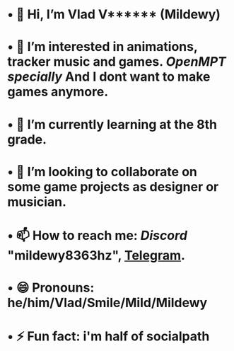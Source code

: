 # • 👋 Hi, I’m **Vlad** V****** **(Mildewy)**
# • 👀 I’m interested in **animations, tracker music and games**. ***OpenMPT specially*** And I dont want to make games anymore.
# • 🌱 I’m currently learning at the **8th grade.**
# • 💞️ I’m looking to collaborate on **some game projects as designer or musician.**
# • 📫 How to reach me: *Discord* **"mildewy8363hz"**, **[Telegram](t.me/@mildewy_suggest_bot)**.
# • 😄 Pronouns: **he/him/Vlad/Smile/Mild/Mildewy**
# • ⚡ Fun fact: i'm **half of socialpath**

<!---
vladmildewy/vladmildewy is a ✨ special ✨ repository because its `README.md` (this file) appears on your GitHub profile.
You can click the Preview link to take a look at your changes.
--->
